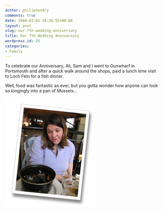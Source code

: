 ```yaml
---
author: philiphendry
comments: true
date: 2008-03-01 16:36:55+00:00
layout: post
slug: our-7th-wedding-anniversary
title: Our 7th Wedding Anniversary
wordpress_id: 25
categories:
- Family
---
```


To celebrate our Anniversary, Ali, Sam and I went to Gunwharf in Portsmouth and after a quick walk around the shops, paid a lunch time visit to Loch Fein for a fish dinner.

Well, food was fantastic as ever, but you gotta wonder how anyone can look so longingly into a pan of Mussels...

[![](/assets/2008/03/img-1576.png)](/assets/2008/03/img-1576-8x6.jpg)
